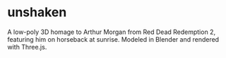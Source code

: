 # unshaken
A low-poly 3D homage to Arthur Morgan from Red Dead Redemption 2, featuring him on horseback at sunrise. Modeled in Blender and rendered with Three.js.
